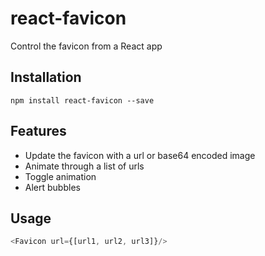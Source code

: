 # react-favicon

Control the favicon from a React app

## Installation

```
npm install react-favicon --save
```

## Features

* Update the favicon with a url or base64 encoded image
* Animate through a list of urls
* Toggle animation
* Alert bubbles

## Usage
```javascript
<Favicon url={[url1, url2, url3]}/>
```
